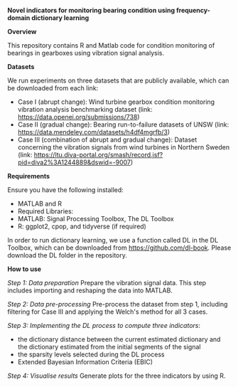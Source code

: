**Novel indicators for monitoring bearing condition using frequency-domain dictionary learning**

**Overview**

This repository contains R and Matlab code for condition monitoring of bearings in gearboxes using vibration signal analysis. 

**Datasets**

We run experiments on three datasets that are publicly available, which can be downloaded from each link:
- Case I (abrupt change): Wind turbine gearbox condition monitoring vibration analysis benchmarking dataset (link: https://data.openei.org/submissions/738)
- Case II (gradual change): Bearing run-to-failure datasets of UNSW (link: https://data.mendeley.com/datasets/h4df4mgrfb/3)
- Case III (combination of abrupt and gradual change): Dataset concerning the vibration signals from wind turbines in Northern Sweden (link: https://ltu.diva-portal.org/smash/record.jsf?pid=diva2%3A1244889&dswid=-9007)


**Requirements**

Ensure you have the following installed:
- MATLAB and R 
- Required Libraries:
- MATLAB: Signal Processing Toolbox, The DL Toolbox
- R: ggplot2, cpop, and tidyverse (if required)

In order to run dictionary learning, we use a function called DL in the DL Toolbox, which can be downloaded from https://github.com/dl-book. Please download the DL folder in the repository.

**How to use**

_Step 1: Data preparation_
Prepare the vibration signal data. This step includes importing and reshaping the data into MATLAB. 

_Step 2: Data pre-processing_
Pre-process the dataset from step 1, including filtering for Case III and applying the Welch's method for all 3 cases.

_Step 3: Implementing the DL process to compute three indicators_:
- the dictionary distance between the current estimated dictionary and the dictionary estimated from the initial segments of the signal
- the sparsity levels selected during the DL process
- Extended Bayesian Information Criteria (EBIC) 

_Step 4: Visualise results_
Generate plots for the three indicators by using R.
